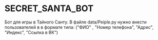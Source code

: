 # SECRET_SANTA_BOT
Бот для игры в Тайного Санту. В файле data/Peiple.py нужно внести пользователей в 
в формате типа:
("ФИО" , "Номер телефона", "Адрес", "Индекс", "Ссылка в ВК")
